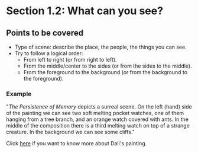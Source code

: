 # Section 1.2: What can you see?

## Points to be covered

* Type of scene: describe the place, the people, the things you can see.
* Try to follow a logical order:
    * From left to right (or from right to left).
    * From the middle/center to the sides (or from the sides to the middle).
    * From the foreground to the background (or from the background to the foreground).

### Example

"_The Persistence of Memory_ depicts a surreal scene. On the left (hand) side of the painting we can see two soft melting pocket watches, one of them hanging from a tree branch, and an orange watch covered with ants. In the middle of the composition there is a third melting watch on top of a strange creature. In the background we can see some cliffs."

Click [here](https://en.wikipedia.org/wiki/The_Persistence_of_Memory) if you want to know more about Dali's painting.

